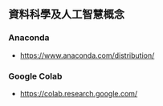 ## 資料科學及人工智慧概念

### Anaconda
- https://www.anaconda.com/distribution/

### Google Colab
- https://colab.research.google.com/
